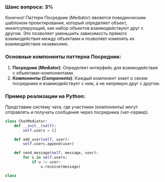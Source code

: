 ### Шанс вопроса: 3%

Конечно! Паттерн Посредник (Mediator) является поведенческим шаблоном проектирования, который определяет объект, инкапсулирующий, как набор объектов взаимодействуют друг с другом. Это позволяет уменьшить зависимость прямого взаимодействия между объектами и позволяет изменять их взаимодействие независимо.

### Основные компоненты паттерна Посредник:
1. **Посредник (Mediator)**: Определяет интерфейс для взаимодействия с объектами-компонентами.
2. **Компоненты (Components)**: Каждый компонент знает о своем посреднике и взаимодействует с ним, а не напрямую друг с другом.

### Пример реализации на Python:

Представим систему чата, где участники (компоненты) могут отправлять и получать сообщения через посредника (чат-сервер).

```python
class ChatMediator:
    def __init__(self):
        self.users = []

    def add_user(self, user):
        self.users.append(user)

    def send_message(self, message, user):
        for u in self.users:
            if u != user:
                u.receive(message)

class